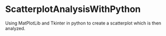 # ScatterplotAnalysisWithPython
Using MatPlotLib and Tkinter in python to create a scatterplot which is then analyzed.
